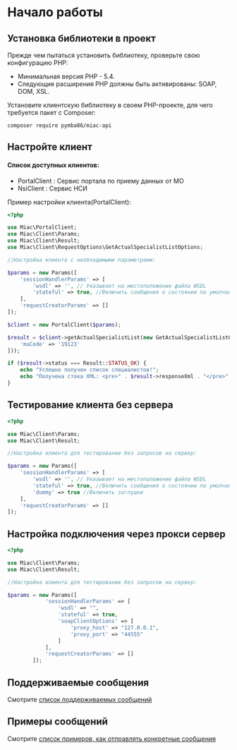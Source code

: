 # Начало работы

## Установка библиотеки в проект
 
Прежде чем пытаться установить библиотеку, проверьте свою конфигурацию PHP:

 - Минимальная версия PHP - 5.4.
 - Следующие расширения PHP должны быть активированы: SOAP, DOM, XSL.
 
 Установите клиентскую библиотеку в своем PHP-проекте, для чего требуется пакет с Composer:
 
 ``composer require pymba86/miac-api``
 
## Настройте клиент

#### Список доступных клиентов:

- PortalClient : Сервис портала по приему данных от МО
- NsiClient : Сервис НСИ

Пример настройки клиента(PortalClient):

```php
<?php

use Miac\PortalClient;
use Miac\Client\Params;
use Miac\Client\Result;
use Miac\Client\RequestOptions\GetActualSpecialistListOptions;

//Настройка клиента с необходимыми параметрами:

$params = new Params([
    'sessionHandlerParams' => [
        'wsdl' => '', // Указывает на местоположение файла WSDL
        'stateful' => true, //Включить сообщения о состоянии по умолчанию
    ],
    'requestCreatorParams' => []
]);

$client = new PortalClient($params);

$result = $client->getActualSpecialistList(new GetActualSpecialistListOptions([
    'muCode' => '19123'
]));

if ($result->status === Result::STATUS_OK) {
    echo "Успешно получен список специалистов!";
    echo "Получена стока XML: <pre>" . $result->responseXml . "</pre>";
}
  ``` 

## Тестирование клиента без сервера

```php
<?php

use Miac\Client\Params;
use Miac\Client\Result;

//Настройка клиента для тестирование без запросов на сервер:

$params = new Params([
    'sessionHandlerParams' => [
        'wsdl' => '', // Указывает на местоположение файла WSDL
        'stateful' => true, //Включить сообщения о состоянии по умолчанию
        'dummy' => true //Включить заглушки
    ],
    'requestCreatorParams' => []
]);

  ``` 

## Настройка подключения через прокси сервер

```php
<?php

use Miac\Client\Params;
use Miac\Client\Result;

//Настройка клиента для тестирование без запросов на сервер:

$params = new Params([
            'sessionHandlerParams' => [
                'wsdl' => "",
                'stateful' => true,
                'soapClientOptions' => [
                    'proxy_host' => "127.0.0.1",
                    'proxy_port' => "44555"
                ]
            ],
            'requestCreatorParams' => []
        ]);

  ``` 
  
## Поддерживаемые сообщения

Смотрите [список поддерживаемых сообщений](list-of-supported-messages.md)

## Примеры сообщений

Смотрите [список примеров, как отправлять конкретные сообщения](samples.md)